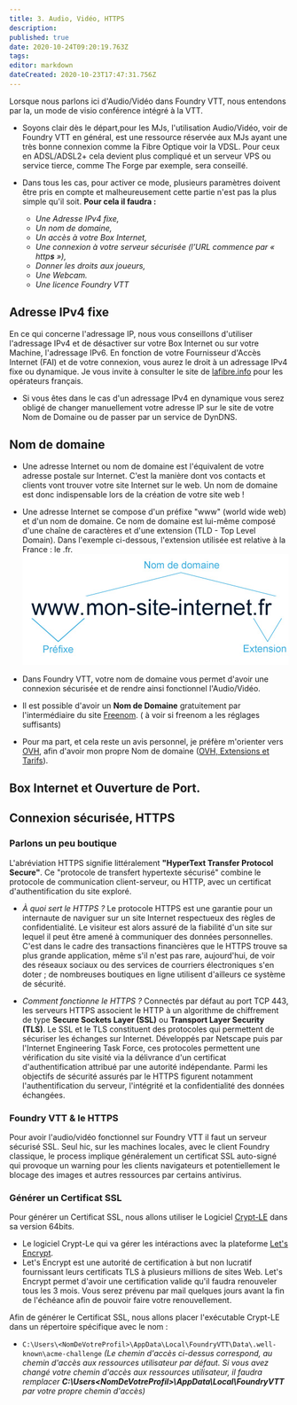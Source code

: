 ```yaml
---
title: 3. Audio, Vidéo, HTTPS
description: 
published: true
date: 2020-10-24T09:20:19.763Z
tags: 
editor: markdown
dateCreated: 2020-10-23T17:47:31.756Z
---
```


Lorsque nous parlons ici d'Audio/Vidéo dans Foundry VTT, nous entendons par la, un mode de visio conférence intégré à la VTT.
- Soyons clair dès le départ,pour les MJs, l'utilisation Audio/Vidéo, voir de Foundry VTT en général, est une ressource réservée aux MJs ayant une très bonne connexion comme la Fibre Optique voir la VDSL.
Pour ceux en ADSL/ADSL2+ cela devient plus compliqué et un serveur VPS ou service tierce, comme The Forge par exemple, sera conseillé.

- Dans tous les cas, pour activer ce mode, plusieurs paramètres doivent être pris en compte et malheureusement cette partie n'est pas la plus simple qu'il soit. 
**Pour cela il faudra :**
	- *Une Adresse IPv4 fixe,*
	- *Un nom de domaine,*
	- *Un accès à votre Box Internet,*
	- *Une connexion à votre serveur sécurisée (l’URL commence par « http**s** »),*
	- *Donner les droits aux joueurs,*
	- *Une Webcam.*
	- *Une licence Foundry VTT*

## Adresse IPv4 fixe
En ce qui concerne l'adressage IP, nous vous conseillons d'utiliser l'adressage IPv4 et de désactiver sur votre Box Internet ou sur votre Machine, l'adressage IPv6.
En fonction de votre Fournisseur d'Accès Internet (FAI) et de votre connexion, vous aurez le droit à un adressage IPv4 fixe ou dynamique. Je vous invite à consulter le site de [lafibre.info](https://lafibre.info/dyndns/les-ip-fixes-ou-dynamiques-des-operateurs-francais/) pour les opérateurs français.
- Si vous êtes dans le cas d'un adressage IPv4 en dynamique vous serez obligé de changer manuellement votre adresse IP sur le site de votre Nom de Domaine ou de passer par un service de DynDNS.

## Nom de domaine
- Une adresse Internet ou nom de domaine est l'équivalent de votre adresse postale sur Internet. C'est la manière dont vos contacts et clients vont trouver votre site Internet sur le web. Un nom de domaine est donc indispensable lors de la création de votre site web !

- Une adresse Internet se compose d'un préfixe "www" (world wide web) et d'un nom de domaine. Ce nom de domaine est lui-même composé d'une chaîne de caractères et d'une extension (TLD - Top Level Domain). Dans l'exemple ci-dessous, l'extension utilisée est relative à la France : le .fr.
![nom-de-domaine.jpg](/setup/winstall/nom-de-domaine.jpg)

- Dans Foundry VTT, votre nom de domaine vous permet d'avoir une connexion sécurisée et de rendre ainsi fonctionnel l'Audio/Vidéo.

- Il est possible d'avoir un **Nom de Domaine** gratuitement par l'intermédiaire du site [Freenom](https://www.freenom.com/fr/index.html?lang=fr). ( à voir si freenom a les réglages suffisants)
- Pour ma part, et cela reste un avis personnel, je préfère m'orienter vers [OVH](https://www.ovh.com/fr/domaines/), afin d'avoir mon propre Nom de domaine ([OVH, Extensions et Tarifs](https://www.ovh.com/fr/domaines/tarifs/)).

## Box Internet et Ouverture de Port.

## Connexion sécurisée, HTTPS
### Parlons un peu boutique
L'abréviation HTTPS signifie littéralement **"HyperText Transfer Protocol Secure"**. Ce "protocole de transfert hypertexte sécurisé" combine le protocole de communication client-serveur, ou HTTP, avec un certificat d'authentification du site exploré.

- *À quoi sert le HTTPS ?*
Le protocole HTTPS est une garantie pour un internaute de naviguer sur un site Internet respectueux des règles de confidentialité. Le visiteur est alors assuré de la fiabilité d'un site sur lequel il peut être amené à communiquer des données personnelles. C'est dans le cadre des transactions financières que le HTTPS trouve sa plus grande application, même s'il n'est pas rare, aujourd'hui, de voir des réseaux sociaux ou des services de courriers électroniques s'en doter ; de nombreuses boutiques en ligne utilisent d'ailleurs ce système de sécurité.

- *Comment fonctionne le HTTPS ?*
Connectés par défaut au port TCP 443, les serveurs HTTPS associent le HTTP à un algorithme de chiffrement de type **Secure Sockets Layer (SSL)** ou **Transport Layer Security (TLS)**. Le SSL et le TLS constituent des protocoles qui permettent de sécuriser les échanges sur Internet. Développés par Netscape puis par l'Internet Engineering Task Force, ces protocoles permettent une vérification du site visité via la délivrance d'un certificat d'authentification attribué par une autorité indépendante. Parmi les objectifs de sécurité assurés par le HTTPS figurent notamment l'authentification du serveur, l'intégrité et la confidentialité des données échangées.

### Foundry VTT & le HTTPS
Pour avoir l'audio/vidéo fonctionnel sur Foundry VTT il faut un serveur sécurisé SSL.
Seul hic, sur les machines locales, avec le client Foundry classique, le process implique généralement un certificat SSL auto-signé qui provoque un warning pour les clients navigateurs et potentiellement le blocage des images et autres ressources par certains antivirus.

### Générer un Certificat SSL
Pour générer un Certificat SSL, nous allons utiliser le Logiciel [Crypt-LE](https://github.com/do-know/Crypt-LE/releases) dans sa version 64bits.
- Le logiciel Crypt-Le qui va gérer les intéractions avec la plateforme [Let's Encrypt](https://letsencrypt.org/fr/). 
- Let's Encrypt est une autorité de certification à but non lucratif fournissant leurs certificats TLS à plusieurs millions de sites Web. Let's Encrypt permet d'avoir une certification valide qu'il faudra renouveler tous les 3 mois. Vous serez prévenu par mail quelques jours avant la fin de l'échéance afin de pouvoir faire votre renouvellement.

Afin de générer le Certificat SSL, nous allons placer l'exécutable Crypt-LE dans un répertoire spécifique avec le nom :
- `C:\Users\<NomDeVotreProfil>\AppData\Local\FoundryVTT\Data\.well-known\acme-challenge`
*(Le chemin d'accès ci-dessus correspond, au chemin d'accès aux ressources utilisateur par défaut. Si vous avez changé votre chemin d'accès aux ressources utilisateur, il faudra remplacer **C:\Users\<NomDeVotreProfil>\AppData\Local\FoundryVTT** par votre propre chemin d'accès)*



